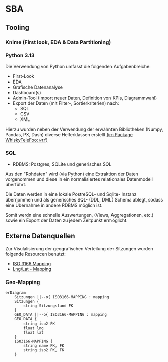 # SBA
## Tooling

### Knime (First look, EDA & Data Partitioning)

### Python 3.13 

Die Verwendung von Python umfasst die folgenden Aufgabenbreiche:

- First-Look
- EDA 
- Grafische Datenanalyse
- Dashboard(s)
- Admin-Tool (Import neuer Daten, Definition von KPIs, Diagrammwahl)
- Export der Daten (mit Filter-, Sortierkriterien) nach:
    - SQL
    - CSV
    - XML

Hierzu wurden neben der Verwendung der erwähnten Bibliotheken (Numpy, Pandas, PX, Dash) diverse Helferklassen erstellt [(im Package WhiskyTeleFoo: ```wtf```)](../Dashboards/python/wtf/README.md)

### SQL 

- RDBMS: Postgres,  SQLite und generisches SQL

Aus den "Rohdaten" wird (via Python) eine Extraktion der Daten vorgenommen und diese in ein normalisiertes relationales Datenmodell überführt.

Die Daten werden in eine lokale PostreSQL- und Sqlite- Instanz übernommen und als generisches SQL- (DDL, DML) Schema
ablegt, sodass eine Übernahme in andere RDBMS möglich ist.

Somit werdn eine schnelle Auswertungen, (Views, Aggregationen, etc.) sowie ein Export der Daten zu jedem Zeitpunkt ermöglicht.

## Externe Datenquellen

Zur Visulalisierung der geografischen Verteilung der Sitzungen wurden folgende Resourcen benutzt:

- [ISO 3166 Mapping](https://www.kaggle.com/datasets/wbdill/country-codes-iso-3166) 
- [Lng/Lat - Mapping](https://simplemaps.com/data/world-cities)


### Geo-Mapping

```mermaid
erDiagram
    Sitzungen ||--o{ ISO3166-MAPPING : mapping
    Sitzungen {
        string Sitzungsland FK
    }
    GEO_DATA ||--o{ ISO3166-MAPPING : mapping
    GEO_DATA {
        string iso2 PK 
        float lng
        float lat
    }
    ISO3166-MAPPING {
        string name PK, FK
        string iso2 PK, FK
    }
 

```